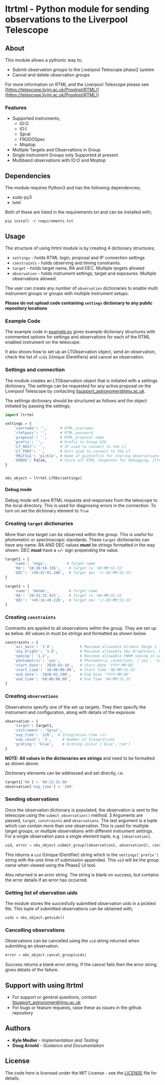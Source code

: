 # ltrtml - Python module for sending observations to the Liverpool Telescope

## About
This module allows a pythonic way to;
* Submit observation groups to the Liverpool Telescope phase2 system
* Cancel and delete observation groups

For more information on RTML and the Liverpool Telescope please see [https://telescope.livjm.ac.uk/PropInst/RTML/](https://telescope.livjm.ac.uk/PropInst/RTML/)

### Features
* Supported instruments;
  * IO:O
  * IO:I
  * Sprat
  * FRODOSpec
  * Moptop
* Multiple Targets and Observations in Group
* Single Instrument Groups only Supported at present
* Multiband observations with IO:O and Moptop


## Dependencies
The module requires Python3 and has the following dependencies;
* suds-py3
* lxml

Both of these are listed in the requirements.txt and can be installed with;
```shell
pip install -r requirements.txt
```
## Usage

The structure of using ltrtml module is by creating 4 dictionary structures;
* `settings` -  holds RTML login, proposal and IP connection settings
* `constraints` - holds observing and timing constraints.
* `target` - holds target name, RA and DEC. Multiple targets allowed
* `observation` - holds instrument settings, target and exposures. Multiple observations allowed.

The user can create any number of `observation` dictionaries to enable multi instrument groups or groups with multiple instrument setups.


**Please do not upload code containing `settings` dictionary to any public repository locations**


### Example Code

The example code in [example.py](example.py) gives example dictionary structures with commented options for settings and observations for each of the RTML enabled instrument on the telescope.

It also shows how to set up an LTObservation object, send an observation, check the list of `uids` (Unique IDentifiers) and cancel an observation.


### Settings and connection
The module creates an LTObservation object that is initiated with a settings dictionary. The settings can be requested for any active proposal on the Liverpool Telescope by contacting ltsupport_astronomer@ljmu.ac.uk.

The settings dictionary should be structured as follows and the object initiated by passing the settings;
```python
import ltrtml

settings = {
    'username': '',      # RTML_username
    'rtmlpass': '',      # RTML_password
    'proposal': '',      # RTML_proposal name
    'prefix': '',        # Prefix to Group UID
    'LT_HOST': '',       # IP used to connect to the LT
    'LT_PORT': '',       # Port used to connect to the LT
    'PKLFILE': 'pickle', # Name of picklefile for storing observations
    'DEBUG': False,      # Store all RTML responses for debugging, [True, False]
}


obs_object = ltrtml.LTObs(settings)
```

#### Debug mode
Debug mode will save RTML requests and responses from the telescope to the local directory. This is used for diagnosing errors in the connection. To turn on set the dictionary element to `True`


### Creating `target` dictionaries
More than one target can be observed within the group. This is useful for photometric or spectroscopic standards. These `target` dictionaries can have any name. RA AND DEC values **must** be strings formatted in the way shown. DEC **must** have a +/- sign prepending the value.

```python
target1 = {
    'name': 'Vega',         # Target name
    'RA': '18:36:56.336',    # Target ra 'HH:MM:SS.SS'
    'DEC': '+38:47:01.280',  # Target dec '+/-DD:MM:SS.SS'
}

target2 = {
    'name': 'Deneb',         # Target name
    'RA': '20:41:25.915',    # Target ra 'HH:MM:SS.SS'
    'DEC': '+45:16:49.220',  # Target dec '+/-DD:MM:SS.SS'
}

```

### Creating `constraints`
Contraints are appiled to all observations within the group. They are set up as below. All values in must be strings and formatted as shown below.

```python
constraints = {
    'air_mass': '2.0',            # Maximum allowable Airmass Range 1 --> 3
    'sky_bright': '1.0',          # Maximum allowable Sky Brightness, Dark + X magnitudes
    'seeing': '1.2',              # Maximum allowable FWHM seeing in arcsec
    'photometric': 'yes',         # Photometric conditions, ['yes', 'no']
    'start_date': '2020-02-18',   # Start Date 'YYYY-MM-DD'
    'start_time': '18:00:00.00',  # Start Time 'HH:MM:SS.SS'
    'end_date': '2020-02-280',    # End Date 'YYYY-MM-DD'
    'end_time': '00:00:00.00',    # End Time 'HH:MM:SS.SS'
}
```

### Creating `observations`
Observations specify one of the set up targets. They then specify the instrument and configuration, along with details of the exposure.

```python
observation = {
    'target': target1,
    'instrument': 'Sprat',
    'exp_time': '120',  # Integration time (s)
    'exp_count': '3',     # Number of Integrations
    'grating': 'blue',    # Grating colour ['blue','red']
}
```

**NOTE: All values in the dictionaries are strings** and need to be formatted as shown above.

Dictionary elements can be addressed and set directly, i.e.
```python
target1['RA'] = '08:22:31.66'
observation['exp_time'] = '160'
```
### Sending observations
Once the observation dictionary is populated, the observation is sent to the telescope using the `submit_observation()` method. 3 Arguments are passed, `target`, `constraints` and `observations`. The last argument is a tuple which can contain more than one observation. This is used for multiple target groups, or multiple observations with different instrument settings. For a single observation pass a single element tuple, e.g. `[observation]`.

```python
uid, error = obs_object.submit_group([observation1, observation2], constraints)
```

This returns a  `uid` (Unique IDentifier) string which is the `settings['prefix']` string with the unix time of submission appended. This `uid` will be the group name when viewed using the Phase2 UI tool.

Also returned is an error string. The string is blank on success, but contains the error details if an error has occurred.

### Getting list of obervation uids
The module stores the succesfully submitted observation uids in a pickled file.
This tuple of submitted observations can be obtained with;

```
uids = obs_object.getuids()
```


### Cancelling observations
Observations can be cancelled using the `uid` string returned when submitting an observation.

```python
error = obs_object.cancel_group(uids)
```
Success returns a blank error string. If the cancel fails then the error string gives details of the failure.



## Support with using ltrtml
* For support or general questions, contact ltsupport_astronomer@ljmu.ac.uk
* For bugs or feature requests, raise these as issues in the github repository



## Authors

* **Kyle Medler** - *Implementation and Testing*
* **Doug Arnold** - *Guidance and Documentation*

## License
The code here is licensed under the MIT License - see the [LICENSE](LICENSE) file for details.
